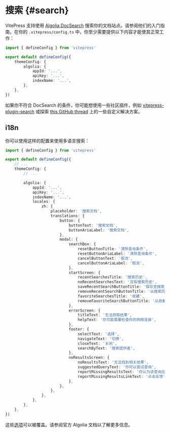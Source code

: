 # 搜索 {#search}

VitePress 支持使用 [Algolia DocSearch](https://docsearch.algolia.com/docs/what-is-docsearch) 搜索你的文档站点。请参阅他们的入门指南。在你的 `.vitepress/config.ts` 中，你至少需要提供以下内容才能使其正常工作：

```ts
import { defineConfig } from 'vitepress'

export default defineConfig({
	themeConfig: {
		algolia: {
			appId: '...',
			apiKey: '...',
			indexName: '...',
		},
	},
})
```

如果你不符合 DocSearch 的条件，你可能想使用一些社区插件，例如 [vitepress-plugin-search](https://github.com/emersonbottero/vitepress-plugin-search) 或探索 [this GitHub thread](https://github.com/vuejs/vitepress/issues/670) 上的一些自定义解决方案。

## i18n

你可以使用这样的配置来使用多语言搜索：

```ts
import { defineConfig } from 'vitepress'

export default defineConfig({
	// ...
	themeConfig: {
		// ...

		algolia: {
			appId: '...',
			apiKey: '...',
			indexName: '...',
			locales: {
				zh: {
					placeholder: '搜索文档',
					translations: {
						button: {
							buttonText: '搜索文档',
							buttonAriaLabel: '搜索文档',
						},
						modal: {
							searchBox: {
								resetButtonTitle: '清除查询条件',
								resetButtonAriaLabel: '清除查询条件',
								cancelButtonText: '取消',
								cancelButtonAriaLabel: '取消',
							},
							startScreen: {
								recentSearchesTitle: '搜索历史',
								noRecentSearchesText: '没有搜索历史',
								saveRecentSearchButtonTitle: '保存至搜索历史',
								removeRecentSearchButtonTitle: '从搜索历史中移除',
								favoriteSearchesTitle: '收藏',
								removeFavoriteSearchButtonTitle: '从收藏中移除',
							},
							errorScreen: {
								titleText: '无法获取结果',
								helpText: '你可能需要检查你的网络连接',
							},
							footer: {
								selectText: '选择',
								navigateText: '切换',
								closeText: '关闭',
								searchByText: '搜索提供者',
							},
							noResultsScreen: {
								noResultsText: '无法找到相关结果',
								suggestedQueryText: '你可以尝试查询',
								reportMissingResultsText: '你认为该查询应该有结果？',
								reportMissingResultsLinkText: '点击反馈',
							},
						},
					},
				},
			},
		},
	},
})
```

这些[选项](https://github.com/vuejs/vitepress/blob/main/types/docsearch.d.ts)可以被覆盖。请参阅官方 Algolia 文档以了解更多信息。
